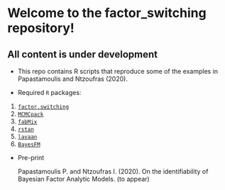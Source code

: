 # Welcome to the factor_switching repository!

## All content is under development

* This repo contains R scripts that reproduce some of the examples in Papastamoulis and Ntzoufras (2020). 

* Required `R` packages: 
1. [`factor.switching`](https://CRAN.R-project.org/package=factor.switching)
2. [`MCMCpack`](https://CRAN.R-project.org/package=MCMCpack)
3. [`fabMix`](https://CRAN.R-project.org/package=fabMix)
4. [`rstan`](https://CRAN.R-project.org/package=rstan)
5. [`lavaan`](https://CRAN.R-project.org/package=lavaan)
6. [`BayesFM`](https://CRAN.R-project.org/package=BayesFM)

* Pre-print

	Papastamoulis P. and Ntzoufras I. (2020). On the identifiability of Bayesian Factor Analytic Models. (to appear)

